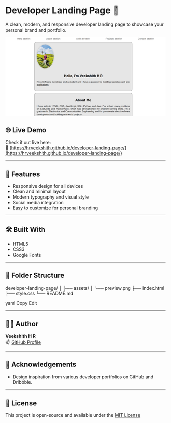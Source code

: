 # Developer Landing Page 🚀

A clean, modern, and responsive developer landing page to showcase your personal brand and portfolio.

![Preview](assets/preview.png)

## 🌐 Live Demo
Check it out live here:  
🔗 [https://hrveekshith.github.io/developer-landing-page/](https://hrveekshith.github.io/developer-landing-page/)

---

## 📌 Features

- Responsive design for all devices
- Clean and minimal layout
- Modern typography and visual style
- Social media integration
- Easy to customize for personal branding

---

## 🛠️ Built With

- HTML5
- CSS3
- Google Fonts

---

## 📁 Folder Structure

developer-landing-page/
│
├── assets/
│ └── preview.png
├── index.html
├── style.css
└── README.md

yaml
Copy
Edit

---

## 🧑‍💻 Author

**Veekshith H R**  
📫 [GitHub Profile](https://github.com/hrveekshith)

---

## 🙌 Acknowledgements

- Design inspiration from various developer portfolios on GitHub and Dribbble.

---

## 📜 License

This project is open-source and available under the [MIT License](LICENSE)
